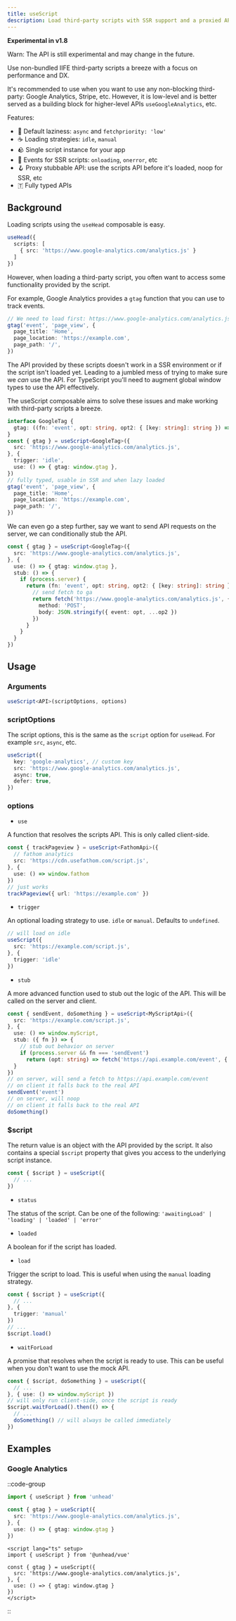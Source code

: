 ```yaml
---
title: useScript
description: Load third-party scripts with SSR support and a proxied API.
---
```


**Experimental in v1.8**

Warn: The API is still experimental and may change in the future.

Use non-bundled IIFE third-party scripts a breeze with a focus on performance and DX.

It's recommended to use when you want to use any non-blocking third-party: Google Analytics, Stripe, etc. However,
it is low-level and is better served as a building block for higher-level APIs `useGoogleAnalytics`, etc.

Features:
- 🦥 Default laziness: `async` and `fetchpriority: 'low'`
- ☕ Loading strategies: `idle`, `manual`
- 🪨 Single script instance for your app
- 🎃 Events for SSR scripts: `onloading`, `onerror`, etc
- 🪝 Proxy stubbable API: use the scripts API before it's loaded, noop for SSR, etc
- 🇹 Fully typed APIs

## Background

Loading scripts using the `useHead` composable is easy. 

```ts
useHead({
  scripts: [
    { src: 'https://www.google-analytics.com/analytics.js' }
  ]
})
```

However, when loading a third-party script, you often want to access some functionality provided by the script.

For example, Google Analytics provides a `gtag` function that you can use to track events.

```ts
// We need to load first: https://www.google-analytics.com/analytics.js
gtag('event', 'page_view', {
  page_title: 'Home',
  page_location: 'https://example.com',
  page_path: '/',
})
```

The API provided by these scripts doesn't work in a SSR environment or if the script isn't loaded yet. 
Leading to 
a jumbled mess of trying to make sure we _can_ use the API. For TypeScript you'll need to augment global window types to 
use the API effectively.

The useScript composable aims to solve these issues and make working with third-party scripts a breeze.

```ts
interface GoogleTag {
  gtag: ((fn: 'event', opt: string, opt2: { [key: string]: string }) => void)
}
const { gtag } = useScript<GoogleTag>({
  src: 'https://www.google-analytics.com/analytics.js',
}, {
  trigger: 'idle',
  use: () => { gtag: window.gtag },
})
// fully typed, usable in SSR and when lazy loaded
gtag('event', 'page_view', {
  page_title: 'Home',
  page_location: 'https://example.com',
  page_path: '/',
})
```

We can even go a step further, say we want to send API requests on the server, we can conditionally stub the API.

```ts
const { gtag } = useScript<GoogleTag>({
  src: 'https://www.google-analytics.com/analytics.js',
}, {
  use: () => { gtag: window.gtag },
  stub: () => {
    if (process.server) {
      return (fn: 'event', opt: string, opt2: { [key: string]: string }) => {
        // send fetch to ga
        return fetch('https://www.google-analytics.com/analytics.js', {
          method: 'POST',
          body: JSON.stringify({ event: opt, ...op2 })
        })
      }
    }
  }
})
```

## Usage

### Arguments

```ts
useScript<API>(scriptOptions, options)
```

### scriptOptions

The script options, this is the same as the `script` option for `useHead`. For example `src`, `async`, etc.

```ts
useScript({
  key: 'google-analytics', // custom key
  src: 'https://www.google-analytics.com/analytics.js',
  async: true,
  defer: true,
})
```

### options

- `use`

A function that resolves the scripts API. This is only called client-side.

```ts
const { trackPageview } = useScript<FathomApi>({
  // fathom analytics
  src: 'https://cdn.usefathom.com/script.js',
}, {
  use: () => window.fathom
})
// just works
trackPageview({ url: 'https://example.com' })
```

- `trigger`

An optional loading strategy to use. `idle` or `manual`. Defaults to `undefined`.

```ts
// will load on idle
useScript({
  src: 'https://example.com/script.js',
}, {
  trigger: 'idle'
})
```


- `stub`

A more advanced function used to stub out the logic of the API. This will be called on the server and client.

```ts
const { sendEvent, doSomething } = useScript<MyScriptApi>({
  src: 'https://example.com/script.js',
}, {
  use: () => window.myScript,
  stub: ({ fn }) => {
    // stub out behavior on server
    if (process.server && fn === 'sendEvent')
      return (opt: string) => fetch('https://api.example.com/event', { method: 'POST', body: opt })
  }
})
// on server, will send a fetch to https://api.example.com/event
// on client it falls back to the real API
sendEvent('event')
// on server, will noop
// on client it falls back to the real API
doSomething()
```

### $script

The return value is an object with the API provided by the script. It also contains a special `$script` property
that gives you access to the underlying script instance.

```ts
const { $script } = useScript({
  // ...
})
```

- `status`

The status of the script. Can be one of the following: `'awaitingLoad' | 'loading' | 'loaded' | 'error'`

- `loaded`

A boolean for if the script has loaded.

- `load`

Trigger the script to load. This is useful when using the `manual` loading strategy.

```ts
const { $script } = useScript({
  // ...
}, {
  trigger: 'manual'
})
// ...
$script.load()
```

- `waitForLoad`

A promise that resolves when the script is ready to use. This can be useful when you don't want to use the mock API.

```ts
const { $script, doSomething } = useScript({
  // ...
}, { use: () => window.myScript })
// will only run client-side, once the script is ready
$script.waitForLoad().then(() => {
  // ...
  doSomething() // will always be called immediately
})
```


## Examples

### Google Analytics

::code-group

```ts [Unhead]
import { useScript } from 'unhead'

const { gtag } = useScript({
  src: 'https://www.google-analytics.com/analytics.js',
}, {
  use: () => { gtag: window.gtag }
})
```

```vue [Vue]
<script lang="ts" setup>
import { useScript } from '@unhead/vue'

const { gtag } = useScript({
  src: 'https://www.google-analytics.com/analytics.js',
}, {
  use: () => { gtag: window.gtag }
})
</script>
```

::
